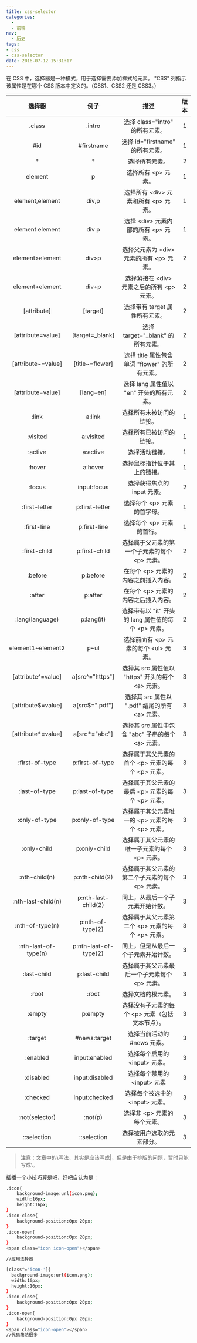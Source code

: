 ```yaml
---
title: css-selector
categories:
  - 
  - 前端
nav:
  - 历史
tags:
- css
- css-selector
date: 2016-07-12 15:31:17
---
```

在 CSS 中，选择器是一种模式，用于选择需要添加样式的元素。
"CSS" 列指示该属性是在哪个 CSS 版本中定义的。（CSS1、CSS2 还是 CSS3。）
<!--more-->

|    选择器  |  例子 | 描述  |版本|
| :------: | :--------:| :--------:|:--: |
| .class	|.intro	|选择 class="intro" 的所有元素。	| 1
| #id	|#firstname	|选择 id="firstname" 的所有元素。|	1
| *	|*	|选择所有元素。|	2
|element|	p	|选择所有 &lt;p&gt; 元素。|	1
|element,element	|div,p	|选择所有 &lt;div&gt; 元素和所有 &lt;p&gt; 元素。|	1
|element element|	div p	|选择 &lt;div&gt; 元素内部的所有 &lt;p&gt; 元素。	|1
|element>element|	div>p	|选择父元素为 &lt;div&gt; 元素的所有 &lt;p&gt; 元素。|	2
|element+element|	div+p	|选择紧接在 &lt;div&gt; 元素之后的所有 &lt;p&gt; 元素。|	2
|[attribute]|	[target]	|选择带有 target 属性所有元素。|	2
|[attribute=value]	|[target=_blank]	|选择 target="_blank" 的所有元素。|	2
|[attribute~=value]	|[title~=flower]|	选择 title 属性包含单词 "flower" 的所有元素。|	2
|[attribute\=value]	|[lang\=en]	|选择 lang 属性值以 "en" 开头的所有元素。|	2
|:link	|a:link	|选择所有未被访问的链接。	|1
|:visited|	a:visited|	选择所有已被访问的链接。|	1
|:active	|a:active	|选择活动链接。	|1
|:hover|	a:hover|	选择鼠标指针位于其上的链接。|	1
|:focus	|input:focus|	选择获得焦点的 input 元素。|	2
|:first-letter|	p:first-letter	|选择每个 &lt;p&gt; 元素的首字母。|	1
|:first-line|	p:first-line	|选择每个 &lt;p&gt; 元素的首行。	|1
|:first-child|	p:first-child	|选择属于父元素的第一个子元素的每个 &lt;p&gt; 元素。|	2
|:before	|p:before	|在每个 &lt;p&gt; 元素的内容之前插入内容。	|2
|:after|	p:after	|在每个 &lt;p&gt; 元素的内容之后插入内容。|	2
|:lang(language)	|p:lang(it)|	选择带有以 "it" 开头的 lang 属性值的每个 &lt;p&gt; 元素。|	2
|element1~element2|	p~ul|	选择前面有 &lt;p&gt; 元素的每个 &lt;ul&gt; 元素。|	3
|[attribute^=value]|	a[src^="https"]	|选择其 src 属性值以 "https" 开头的每个 &lt;a&gt; 元素。|	3
|[attribute$=value]|	a[src$=".pdf"]	|选择其 src 属性以 ".pdf" 结尾的所有 &lt;a&gt; 元素。	|3
|[attribute*=value]	|a[src*="abc"]	|选择其 src 属性中包含 "abc" 子串的每个 &lt;a&gt; 元素。	|3
|:first-of-type|	p:first-of-type	|选择属于其父元素的首个 &lt;p&gt; 元素的每个 &lt;p&gt; 元素。	|3
|:last-of-type	|p:last-of-type	|选择属于其父元素的最后 &lt;p&gt; 元素的每个 &lt;p&gt; 元素。	|3
|:only-of-type|	p:only-of-type	|选择属于其父元素唯一的 &lt;p&gt; 元素的每个 &lt;p&gt; 元素。	|3
|:only-child|	p:only-child	|选择属于其父元素的唯一子元素的每个 &lt;p&gt; 元素。	|3
|:nth-child(n)|	p:nth-child(2)	|选择属于其父元素的第二个子元素的每个 &lt;p&gt; 元素。	|3
|:nth-last-child(n)|	p:nth-last-child(2)	|同上，从最后一个子元素开始计数。	|3
|:nth-of-type(n)|	p:nth-of-type(2)	|选择属于其父元素第二个 &lt;p&gt; 元素的每个 &lt;p&gt; 元素。	|3
|:nth-last-of-type(n)|	p:nth-last-of-type(2)|	同上，但是从最后一个子元素开始计数。	|3
|:last-child	|p:last-child	|选择属于其父元素最后一个子元素每个 &lt;p&gt; 元素。	|3
|:root	|:root	|选择文档的根元素。	|3
|:empty	|p:empty	|选择没有子元素的每个 &lt;p&gt; 元素（包括文本节点）。	|3
|:target|	#news:target|	选择当前活动的 #news 元素。	|3
|:enabled	|input:enabled	|选择每个启用的 &lt;input&gt; 元素。	|3
|:disabled	|input:disabled	|选择每个禁用的 &lt;input&gt; 元素	|3
|:checked	|input:checked	|选择每个被选中的 &lt;input&gt; 元素。	|3
|:not(selector)|	:not(p)|	选择非 &lt;p&gt; 元素的每个元素。	|3
|::selection	|::selection|	选择被用户选取的元素部分。	|3

> 注意：文章中的\写法，其实是应该写成|，但是由于排版的问题，暂时只能写成\。


插播一个小技巧算是吧，好吧自认为是：
```bash
.icon{
    background-image:url(icon.png);
    width:16px;
    height:16px;
}
.icon-close{
    background-position:0px 20px;
}
.icon-open{
    background-position:0px 20px;
}
<span class="icon icon-open"></span>

//应用选择器

[class^='icon-']{
  background-image:url(icon.png);
  width:16px;
  height:16px;
}
.icon-close{
    background-position:0px 20px;
}
.icon-open{
    background-position:0px 20px;
}
<span class="icon-open"></span>
//代码简洁很多
```









